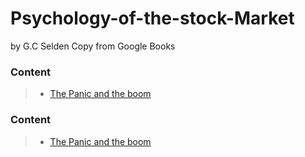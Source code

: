 # Psychology-of-the-stock-Market
by G.C Selden
Copy from Google Books

### Content

> - [The Panic and the boom](The-Panic-and-the-Boom.md)


### Content

> - [The Panic and the boom](The-Panic-and-the-Boom.md)

